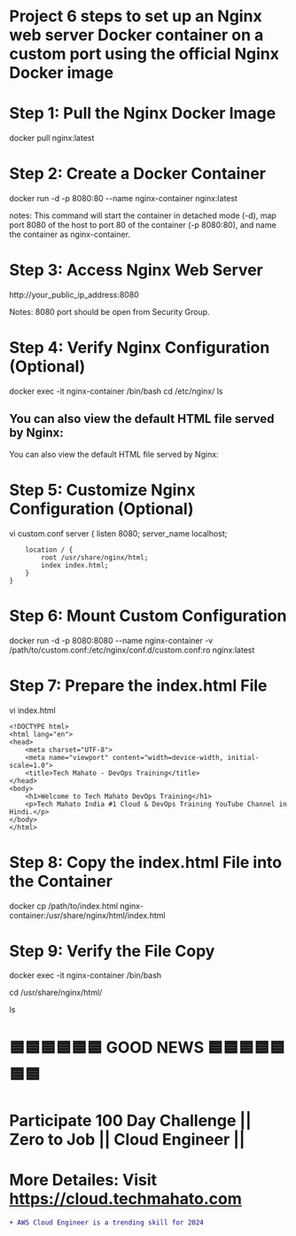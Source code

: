 # Project 6 steps to set up an Nginx web server Docker container on a custom port using the official Nginx Docker image

# Step 1: Pull the Nginx Docker Image
docker pull nginx:latest

# Step 2: Create a Docker Container
docker run -d -p 8080:80 --name nginx-container nginx:latest

notes: This command will start the container in detached mode (-d), map port 8080 of the host to port 80 of the container (-p 8080:80), and name the container as nginx-container.

# Step 3: Access Nginx Web Server
http://your_public_ip_address:8080

Notes: 8080 port should be open from Security Group.

# Step 4: Verify Nginx Configuration (Optional)
docker exec -it nginx-container /bin/bash
cd /etc/nginx/
ls

## You can also view the default HTML file served by Nginx:
You can also view the default HTML file served by Nginx:

# Step 5: Customize Nginx Configuration (Optional)
vi custom.conf
    server {
        listen 8080;
        server_name localhost;

        location / {
            root /usr/share/nginx/html;
            index index.html;
        }
    }
# Step 6: Mount Custom Configuration
docker run -d -p 8080:8080 --name nginx-container -v /path/to/custom.conf:/etc/nginx/conf.d/custom.conf:ro nginx:latest

# Step 7: Prepare the index.html File
vi index.html

    <!DOCTYPE html>
    <html lang="en">
    <head>
        <meta charset="UTF-8">
        <meta name="viewport" content="width=device-width, initial-scale=1.0">
        <title>Tech Mahato - DevOps Training</title>
    </head>
    <body>
        <h1>Welcome to Tech Mahato DevOps Training</h1>
        <p>Tech Mahato India #1 Cloud & DevOps Training YouTube Channel in Hindi.</p>
    </body>
    </html>

# Step 8: Copy the index.html File into the Container
docker cp /path/to/index.html nginx-container:/usr/share/nginx/html/index.html

# Step 9: Verify the File Copy
docker exec -it nginx-container /bin/bash

cd /usr/share/nginx/html/

ls

# 🟦🟦🟦🟦🟦🟦 GOOD NEWS 🟦🟦🟦🟦🟦🟦🟦

# Participate **100 Day Challenge || Zero to Job || Cloud Engineer ||** 

# More Detailes: Visit https://cloud.techmahato.com

```diff
+ AWS Cloud Engineer is a trending skill for 2024 
```



